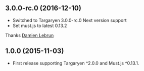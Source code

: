 ## 3.0.0-rc.0 (2016-12-10)
- Switched to Targaryen 3.0.0-rc.0 Next version support
- Set must.js to latest 0.13.2

Thanks [Damien Lebrun](@dinoboff)

## 1.0.0 (2015-11-03)
- First release supporting Targaryen ^2.0.0 and Must.js ^0.13.1.
